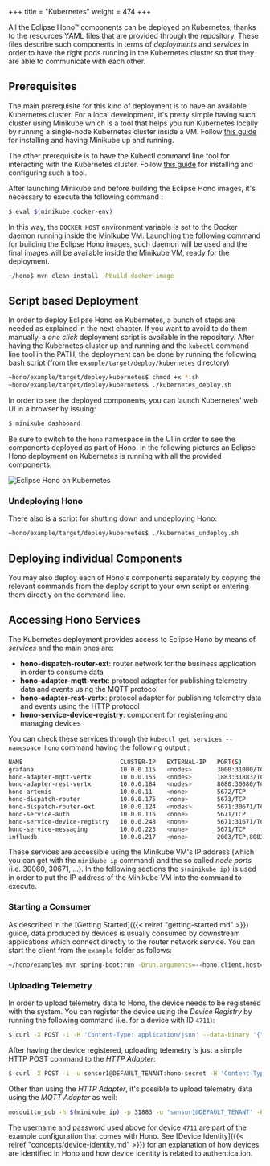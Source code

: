 +++
title = "Kubernetes"
weight = 474
+++

All the Eclipse Hono&trade; components can be deployed on Kubernetes, thanks to the resources YAML files that are provided through the repository.
These files describe such components in terms of _deployments_ and _services_ in order to have the right pods running in the Kubernetes cluster so that they are able
to communicate with each other.
<!--more-->

## Prerequisites

The main prerequisite for this kind of deployment is to have an available Kubernetes cluster. For a local development, it's pretty simple having such cluster using Minikube 
which is a tool that helps you run Kubernetes locally by running a single-node Kubernetes cluster inside a VM. Follow [this guide](https://kubernetes.io/docs/getting-started-guides/minikube/)
for installing and having Minikube up and running.

The other prerequisite is to have the Kubectl command line tool for interacting with the Kubernetes cluster. Follow [this guide](https://kubernetes.io/docs/tasks/tools/install-kubectl/) 
for installing and configuring such a tool.

After launching Minikube and before building the Eclipse Hono images, it's necessary to execute the following command :

~~~sh
$ eval $(minikube docker-env)
~~~

In this way, the `DOCKER_HOST` environment variable is set to the Docker daemon running inside the Minikube VM. Launching the following command for building the Eclipse Hono images,
such daemon will be used and the final images will be available inside the Minikube VM, ready for the deployment.

~~~sh
~/hono$ mvn clean install -Pbuild-docker-image
~~~

## Script based Deployment

In order to deploy Eclipse Hono on Kubernetes, a bunch of steps are needed as explained in the next chapter. If you want to avoid to do them manually, a _one click_ deployment
script is available in the repository.
After having the Kubernetes cluster up and running and the `kubectl` command line tool in the PATH, the deployment can be done by running the following bash script
(from the `example/target/deploy/kubernetes` directory)

~~~sh
~hono/example/target/deploy/kubernetes$ chmod +x *.sh
~hono/example/target/deploy/kubernetes$ ./kubernetes_deploy.sh
~~~

In order to see the deployed components, you can launch Kubernetes' web UI in a browser by issuing:

~~~sh
$ minikube dashboard
~~~

Be sure to switch to the `hono` namespace in the UI in order to see the components deployed as part of Hono.
In the following pictures an Eclipse Hono deployment on Kubernetes is running with all the provided components.

![Eclipse Hono on Kubernetes](../kubernetes_hono.png)

### Undeploying Hono

There also is a script for shutting down and undeploying Hono:

~~~sh
~hono/example/target/deploy/kubernetes$ ./kubernetes_undeploy.sh
~~~

## Deploying individual Components

You may also deploy each of Hono's components separately by copying the relevant commands from the deploy script to your own script or entering them directly on the command line.

## Accessing Hono Services

The Kubernetes deployment provides access to Eclipse Hono by means of *services* and the main ones are:

* **hono-dispatch-router-ext**: router network for the business application in order to consume data
* **hono-adapter-mqtt-vertx**: protocol adapter for publishing telemetry data and events using the MQTT protocol
* **hono-adapter-rest-vertx**: protocol adapter for publishing telemetry data and events using the HTTP protocol
* **hono-service-device-registry**: component for registering and managing devices

You can check these services through the `kubectl get services --namespace hono` command having the following output :

~~~sh
NAME                           CLUSTER-IP   EXTERNAL-IP   PORT(S)                                      AGE
grafana                        10.0.0.115   <nodes>       3000:31000/TCP                               15m
hono-adapter-mqtt-vertx        10.0.0.155   <nodes>       1883:31883/TCP,8883:30883/TCP                2m
hono-adapter-rest-vertx        10.0.0.184   <nodes>       8080:30080/TCP,8443:30443/TCP                3m
hono-artemis                   10.0.0.11    <none>        5672/TCP                                     6m
hono-dispatch-router           10.0.0.175   <none>        5673/TCP                                     5m
hono-dispatch-router-ext       10.0.0.124   <nodes>       5671:30671/TCP,5672:30672/TCP                5m
hono-service-auth              10.0.0.116   <none>        5671/TCP                                     5m
hono-service-device-registry   10.0.0.248   <none>        5671:31671/TCP,8080:31080/TCP,8443:31443/TCP 4m
hono-service-messaging         10.0.0.223   <none>        5671/TCP                                     3m
influxdb                       10.0.0.217   <none>        2003/TCP,8083/TCP,8086/TCP                   15m
~~~

These services are accessible using the Minikube VM's IP address (which you can get with the `minikube ip` command) and the so called *node ports* (i.e. 30080, 30671, ...).
In the following sections the `$(minikube ip)` is used  in order to put the IP address of the Minikube VM into the command to execute.

### Starting a Consumer

As described in the [Getting Started]({{< relref "getting-started.md" >}}) guide, data produced by devices is usually consumed by downstream applications which connect directly to the router network service.
You can start the client from the `example` folder as follows:

~~~sh
~/hono/example$ mvn spring-boot:run -Drun.arguments=--hono.client.host=$(minikube ip),--hono.client.port=30671,--hono.client.username=consumer@HONO,--hono.client.password=verysecret
~~~

### Uploading Telemetry

In order to upload telemetry data to Hono, the device needs to be registered with the system. You can register the device using the
*Device Registry* by running the following command (i.e. for a device with ID `4711`):

~~~sh
$ curl -X POST -i -H 'Content-Type: application/json' --data-binary '{"device-id": "4711"}' http://$(minikube ip):31080/registration/DEFAULT_TENANT
~~~

After having the device registered, uploading telemetry is just a simple HTTP POST command to the *HTTP Adapter*:

~~~sh
$ curl -X POST -i -u sensor1@DEFAULT_TENANT:hono-secret -H 'Content-Type: application/json' --data-binary '{"temp": 5}' http://$(minikube ip):30080/telemetry
~~~

Other than using the *HTTP Adapter*, it's possible to upload telemetry data using the *MQTT Adapter* as well:

~~~sh
mosquitto_pub -h $(minikube ip) -p 31883 -u 'sensor1@DEFAULT_TENANT' -P hono-secret -t telemetry -m '{"temp": 5}'
~~~

The username and password used above for device `4711` are part of the example configuration that comes with Hono. See [Device Identity]({{< relref "concepts/device-identity.md" >}}) for an explanation of how devices are identified in Hono and how device identity is related to authentication.

